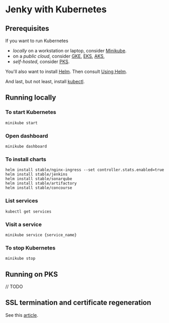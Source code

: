 # Jenky with Kubernetes


## Prerequisites

If you want to run Kubernetes

* *locally* on a workstation or laptop, consider [Minikube](https://github.com/kubernetes/minikube).
* on a *public cloud*, consider [GKE](https://cloud.google.com/kubernetes-engine/), [EKS](https://aws.amazon.com/eks/), [AKS](https://docs.microsoft.com/en-us/azure/aks/intro-kubernetes), 
* *self-hosted*, consider [PKS](https://pivotal.io/platform/pivotal-container-service).

You'll also want to install [Helm](https://github.com/kubernetes/helm#install). Then consult [Using Helm](https://docs.helm.sh/using_helm/).

And last, but not least, install [kubectl](https://kubernetes.io/docs/tasks/tools/install-kubectl/).


## Running locally

### To start Kubernetes

```
minikube start
```

### Open dashboard

```
minikube dashboard
```

### To install charts

```
helm install stable/nginx-ingress --set controller.stats.enabled=true
helm install stable/jenkins
helm install stable/sonarqube
helm install stable/artifactory
helm install stable/concourse
```

### List services

```
kubectl get services
```

### Visit a service

```
minikube service {service_name}
```

### To stop Kubernetes

```
minikube stop
```


## Running on PKS

// TODO


## SSL termination and certificate regeneration

See this [article](http://blog.ployst.com/development/2015/12/22/letsencrypt-on-kubernetes.html
).